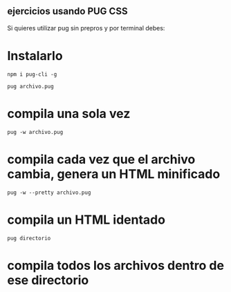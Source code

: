 ## ejercicios usando PUG CSS

Si quieres utilizar pug sin prepros y por terminal debes:

# Instalarlo
`npm i pug-cli -g`

`pug archivo.pug`  
 # compila una sola vez

`pug -w archivo.pug`
 # compila cada vez que el archivo cambia, genera un HTML minificado

`pug -w --pretty archivo.pug`
 # compila un HTML identado

`pug directorio`
 # compila todos los archivos dentro de ese directorio